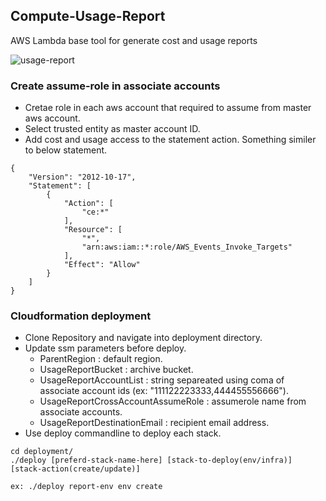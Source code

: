## Compute-Usage-Report
AWS Lambda base tool for generate cost and usage reports

![usage-report](https://user-images.githubusercontent.com/44127516/193476719-04bc41b2-3bc4-4286-baee-5824ceadcc8e.jpg)

### Create assume-role in associate accounts
- Cretae role in each aws account that required to assume from master aws account.
- Select trusted entity as master account ID.
- Add cost and usage access to the statement action. Something similer to below statement.
```
{
    "Version": "2012-10-17",
    "Statement": [
        {
            "Action": [
                "ce:*"
            ],
            "Resource": [
                "*",
                "arn:aws:iam::*:role/AWS_Events_Invoke_Targets"
            ],
            "Effect": "Allow"
        }
    ]
}
```

### Cloudformation deployment
- Clone Repository and navigate into deployment directory.
- Update ssm parameters before deploy. 
    - ParentRegion : default region.
    - UsageReportBucket : archive bucket.
    - UsageReportAccountList : string separeated using coma of associate account ids (ex: "111122223333,444455556666").
    - UsageReportCrossAccountAssumeRole : assumerole name from associate accounts.
    - UsageReportDestinationEmail : recipient email address.
- Use deploy commandline to deploy each stack.
```
cd deployment/
./deploy [preferd-stack-name-here] [stack-to-deploy(env/infra)] [stack-action(create/update)]

ex: ./deploy report-env env create
```